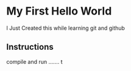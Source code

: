 
# My First Hello World

I Just Created this while learning git and github
## Instructions


compile and run .......
t

